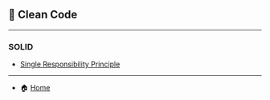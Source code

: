 ## 🧹 Clean Code

---

### SOLID

- [Single Responsibility Principle](./solid/1_Single_Responsibility_Principle.md)

---

- 🏠 [Home](./../README.md)
